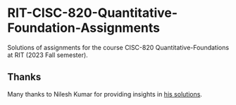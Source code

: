 # RIT-CISC-820-Quantitative-Foundation-Assignments

Solutions of assignments for the course CISC-820 Quantitative-Foundations at RIT (2023 Fall semester). 

## Thanks

Many thanks to Nilesh Kumar for providing insights in [his solutions](https://github.com/aizazulhaq/CISC-820-Quantitative-Foundations-RIT-Assignments/tree/master).
